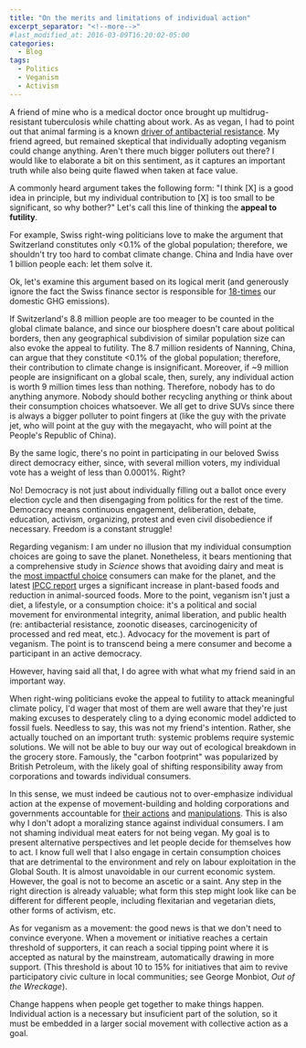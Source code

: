 ```yaml
---
title: "On the merits and limitations of individual action"
excerpt_separator: "<!--more-->"
#last_modified_at: 2016-03-09T16:20:02-05:00
categories:
  - Blog
tags:
  - Politics
  - Veganism
  - Activism
---
```


A friend of mine who is a medical doctor once brought up multidrug-resistant tuberculosis while chatting about work. As as vegan, I had to point out that animal farming is a known [driver of antibacterial resistance](https://ourworldindata.org/antibiotics). My friend agreed, but remained skeptical that individually adopting veganism could change anything. Aren't there much bigger polluters out there? I would like to elaborate a bit on this sentiment, as it captures an important truth while also being quite flawed when taken at face value.

A commonly heard argument takes the following form: "I think [X] is a good idea in principle, but my individual contribution to [X] is too small to be significant, so why bother?" Let's call this line of thinking the **appeal to futility**.

For example, Swiss right-wing politicians love to make the argument that Switzerland constitutes only <0.1% of the global population; therefore, we shouldn't try too hard to combat climate change. China and India have over 1 billion people each: let them solve it.

Ok, let's examine this argument based on its logical merit (and generously ignore the fact the Swiss finance sector is responsible for [18-times](https://www.mckinsey.com/ch/our-insights/klimastandort-schweiz) our domestic GHG emissions).

If Switzerland's 8.8 million people are too meager to be counted in the global climate balance, and since our biosphere doesn't care about political borders, then any geographical subdivision of similar population size can also evoke the appeal to futility. The 8.7 million residents of Nanning, China, can argue that they constitute <0.1% of the global population; therefore, their contribution to climate change is insignificant. Moreover, if ~9 million people are insignificant on a global scale, then, surely, any individual action is worth 9 million times less than nothing. Therefore, nobody has to do anything anymore. Nobody should bother recycling anything or think about their consumption choices whatsoever. We all get to drive SUVs since there is always a bigger polluter to point fingers at (like the guy with the private jet, who will point at the guy with the megayacht, who will point at the People's Republic of China).

By the same logic, there's no point in participating in our beloved Swiss direct democracy either, since, with several million voters, my individual vote has a weight of less than 0.0001%. Right?

No! Democracy is not just about individually filling out a ballot once every election cycle and then disengaging from politics for the rest of the time. Democracy means continuous engagement, deliberation, debate, education, activism, organizing, protest and even civil disobedience if necessary. Freedom is a constant struggle!

Regarding veganism: I am under no illusion that my individual consumption choices are going to save the planet. Nonetheless, it bears mentioning that a comprehensive study in *Science* shows that avoiding dairy and meat is the [most impactful choice](https://www.theguardian.com/environment/2018/may/31/avoiding-meat-and-dairy-is-single-biggest-way-to-reduce-your-impact-on-earth) consumers can make for the planet, and the latest [IPCC report](https://www.ipcc.ch/srccl/chapter/chapter-5/) urges a significant increase in plant-based foods and reduction in animal-sourced foods. More to the point, veganism isn't just a diet, a lifestyle, or a consumption choice: it's a political and social movement for environmental integrity, animal liberation, and public health (re: antibacterial resistance, zoonotic diseases, carcinogenicity of processed and red meat, etc.). Advocacy for the movement is part of veganism. The point is to transcend being a mere consumer and become a participant in an active democracy.

However, having said all that, I do agree with what what my friend said in an important way.

When right-wing politicians evoke the appeal to futility to attack meaningful climate policy, I'd wager that most of them are well aware that they're just making excuses to desperately cling to a dying economic model addicted to fossil fuels. Needless to say, this was not my friend's intention. Rather, she actually touched on an important truth: systemic problems require systemic solutions. We will not be able to buy our way out of ecological breakdown in the grocery store. Famously, the "carbon footprint" was popularized by British Petroleum, with the likely goal of shifting responsibility away from corporations and towards individual consumers.

In this sense, we must indeed be cautious not to over-emphasize individual action at the expense of movement-building and holding corporations and governments accountable for [their actions](https://www.theguardian.com/sustainable-business/2017/jul/10/100-fossil-fuel-companies-investors-responsible-71-global-emissions-cdp-study-climate-change) and [manipulations](https://www.scientificamerican.com/article/exxon-knew-about-climate-change-almost-40-years-ago/). This is also why I don't adopt a moralizing stance against individual consumers. I am not shaming individual meat eaters for not being vegan. My goal is to present alternative perspectives and let people decide for themselves how to act. I know full well that I also engage in certain consumption choices that are detrimental to the environment and rely on labour exploitation in the Global South. It is almost unavoidable in our current economic system. However, the goal is not to become an ascetic or a saint. Any step in the right direction is already valuable; what form this step might look like can be different for different people, including flexitarian and vegetarian diets, other forms of activism, etc.

As for veganism as a movement: the good news is that we don't need to convince everyone. When a movement or initiative reaches a certain threshold of supporters, it can reach a social tipping point where it is accepted as natural by the mainstream, automatically drawing in more support. (This threshold is about 10 to 15% for initiatives that aim to revive participatory civic culture in local communities; see George Monbiot, *Out of the Wreckage*).

Change happens when people get together to make things happen. Individual action is a necessary but insuficient part of the solution, so it must be embedded in a larger social movement with collective action as a goal.
